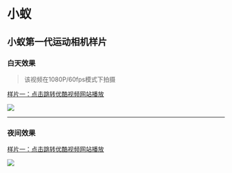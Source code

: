 # 小蚁

## 小蚁第一代运动相机样片

### 白天效果

> 该视频在1080P/60fps模式下拍摄

[样片一：点击跳转优酷视频网站播放](http://v.youku.com/v_show/id_XMzkzMTA3MjQzMg==.html)

[![](https://ww1.sinaimg.cn/large/007iUjdily1fxgyzntng6j31hc0u0qdw)](http://v.youku.com/v_show/id_XMzkzMTA3MjQzMg==.html)

---

### 夜间效果

[样片一：点击跳转优酷视频网站播放](http://v.youku.com/v_show/id_XMzkzMTI3MzA1Ng==.html)

[![](https://ww1.sinaimg.cn/large/007iUjdily1fxgyr3zom2j31hc0u0e81)](http://v.youku.com/v_show/id_XMzkzMTI3MzA1Ng==.html)
